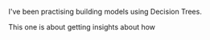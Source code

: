 I've been practising building models using Decision Trees.

This one is about getting insights about how 
